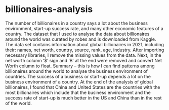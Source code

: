 # billionaires-analysis
The number of billionaires in a country says a lot about the business environment, start-up success rate, and many other economic features of a country. The dataset that I used to analyse the data about billionaires around the world was curated by robes and is downloaded from Kaggle. The data set contains information about global billionaires in 2021, including their: names, net worth, country, source, rank, age, industry. After importing necessary libraries, I remove the missing values from the data.  Next, in the net worth column ‘$’ sign and ‘B’ at the end  were removed and convert Net Worth column to float. Summary – this is how I can find patterns among billionaires around the world to analyse the business environment of countries. The success of a business or start-up depends a lot on the business environment of a country. At the end of the analysis of global billionaires, I found that China and United States are the countries with the most billionaires which include that the business environment and the success rate of start-up is much better in the US and China than in the rest of the world.
